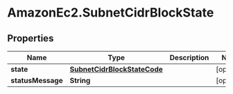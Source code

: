 # AmazonEc2.SubnetCidrBlockState

## Properties

Name | Type | Description | Notes
------------ | ------------- | ------------- | -------------
**state** | [**SubnetCidrBlockStateCode**](SubnetCidrBlockStateCode.md) |  | [optional] 
**statusMessage** | **String** |  | [optional] 


